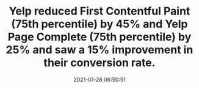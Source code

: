 ---
layout: post
title:  "Yelp reduced First Contentful Paint (75th percentile) by 45% and Yelp Page Complete (75th percentile) by 25% and saw a 15% improvement in their conversion rate."
storySource: "https://engineeringblog.yelp.com/2021/01/boosting-user-conversion-with-ux-performance-wins.html"
img:
 image: "yelp-logo.png"
 alt: "Yelp Logo"
date:   2021-01-28 06:50:51
tags:
 - "user timing"
 - conversion
 - "2021"
permalink: "/{{ page.date | date: '%Y/%m/%d' }}/{{ page.fileSlug }}/"
---
